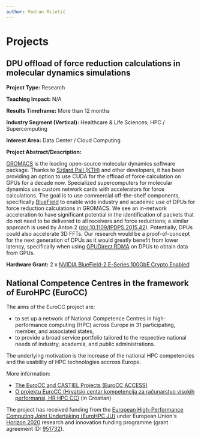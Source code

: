 ```yaml
---
author: Vedran Miletić
---
```


# Projects

## DPU offload of force reduction calculations in molecular dynamics simulations

**Project Type:** Research

**Teaching Impact:** N/A

**Results Timeframe:** More than 12 months

**Industry Segment (Vertical):** Healthcare & Life Sciences; HPC / Supercomputing

**Interest Area:** Data Center / Cloud Computing

**Project Abstract/Description:**

[GROMACS](https://www.gromacs.org/) is the leading open-source molecular dynamics software package. Thanks to [Szilard Pall (KTH)](https://www.kth.se/profile/pszilard) and other developers, it has been providing an option to use CUDA for the offload of force calculation on GPUs for a decade now. Specialized supercomputers for molecular dynamics use custom network cards with accelerators for force calculations. The goal is to use commercial off-the-shelf components, specifically [BlueField](https://www.nvidia.com/en-us/networking/products/data-processing-unit/) to enable wide industry and academic use of DPUs for force reduction calculations in GROMACS. We see an in-network acceleration to have significant potential in the identification of packets that do not need to be delivered to all receivers and force reductions; a similar approach is used by Anton 2 ([doi:10.1109/IPDPS.2015.42](https://doi.org/10.1109/IPDPS.2015.42)). Potentially, DPUs could also accelerate 3D FFTs. Our research would be a proof-of-concept for the next generation of DPUs as it would greatly benefit from lower latency, specifically when using [GPUDirect RDMA](https://network.nvidia.com/products/GPUDirect-RDMA/) on DPUs to obtain data from GPUs.

**Hardware Grant:** 2 x [NVIDIA BlueField-2 E-Series 100GbE Crypto Enabled](https://www.exxactcorp.com/NVIDIA-MBF2M516A-CEEOT-E5019690)

## National Competence Centres in the framework of EuroHPC (EuroCC)

The aims of the EuroCC project are:

- to set up a network of National Competence Centres in high-performance computing (HPC) across Europe in 31 participating, member, and associated states,
- to provide a broad service portfolio tailored to the respective national needs of industry, academia, and public administrations.

The underlying motivation is the increase of the national HPC competencies and the usability of HPC technologies accross Europe.

More information:

- [The EuroCC and CASTIEL Projects (EuroCC ACCESS)](https://www.eurocc-access.eu/the-projects/)
- [O projektu EuroCC (Hrvatski centar kompetencija za računarstvo visokih performansi, HR HPC CC)](https://www.hpc-cc.hr/o-projektu-eurocc) (in Croatian)

The project has received funding from the [European High-Performance Computing Joint Undertaking (EuroHPC JU)](https://eurohpc-ju.europa.eu/) under European Union's [Horizon 2020](https://ec.europa.eu/programmes/horizon2020/en/home) research and innovation funding programme (grant agreement ID: [951732](https://cordis.europa.eu/project/id/951732)).
